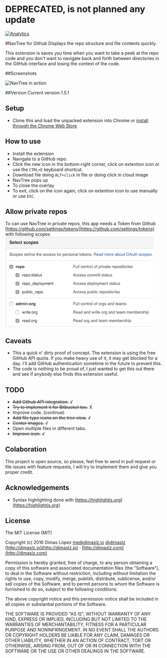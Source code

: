 # DEPRECATED, is not planned any update

[![Analytics](https://ga-beacon.appspot.com/UA-75897819-1/navtree/readme)](https://github.com/dimaslz/navtree)

#NavTree for Github
Displays the repo structure and file contents quickly.

This extension is saves you time when you want to take a peek at the repo code and you don't want to navigate back and forth between directories in the GitHub interface and losing the context of the code. 

##Screenshots

![NavTree in action](screenshots/navtreedemo.gif "NavTree in action")

##Version
Current version 1.5.1

## Setup 
* Clone this and load the unpacked extension into Chrome or [install through the Chrome Web Store](https://chrome.google.com/webstore/detail/navtree-for-github/hehmfcekejdeohjjckmalfemepbbafbe)

## How to use
* Install the extension
* Navigate to a GitHub repo.
* Click the new icon in the bottom-right corner, click on extention icon or use the `CTRL+E` keyboard shortcut.
* Download file doing `ALT+click` in file or doing click in cloud image
* NavTree pops up
* To close the overlay 
* To exit, click on the icon again, click on extention icon to use manually or use `ESC`.

## Allow private repos
To can use NavTree in private repos, this app needs a Token from Github [https://github.com/settings/tokens](https://github.com/settings/tokens) with following scopes
![Github scopes for NavTree](screenshots/scope.png "NavTree in action")

## Caveats
* This a quick n' dirty proof of concept. The extension is using the free GitHub API quota. If you make heavy use of it, it may get blocked for a day. I'll add GitHub authentication sometime in the future to prevent this.
* The code is nothing to be proud of, I just wanted to get this out there and see if anybody else finds this extension useful. 

## TODO
* ~~Add Github API integration.~~ √
* ~~Try to implement it for Bitbucket too.~~ X
* Improve code. (continue)
* ~~Add file type icons on the tree view.~~ √
* ~~Center images.~~ √
* Open multiple files in different tabs.
* ~~Improve icon.~~ √

## Colaboration
This project is open source, so please, feel free to send in pull request or file issues with feature requests, I will try to implement them and give you proper credit.

## Acknowledgements
* Syntax highlighting done with [https://highlightjs.org](https://highlightjs.org)

## License

The MIT License (MIT)

Copyright (c) 2016 Dimas López <me@dimaslz.io>
[@dimaslz](http://twitter.com/dimaslz) [http://dimaslz.io](http://dimaslz.io) · [http://dimaslz.com](http://dimaslz.com)

Permission is hereby granted, free of charge, to any person obtaining a copy
of this software and associated documentation files (the "Software"), to deal
in the Software without restriction, including without limitation the rights
to use, copy, modify, merge, publish, distribute, sublicense, and/or sell
copies of the Software, and to permit persons to whom the Software is
furnished to do so, subject to the following conditions:

The above copyright notice and this permission notice shall be included in
all copies or substantial portions of the Software.

THE SOFTWARE IS PROVIDED "AS IS", WITHOUT WARRANTY OF ANY KIND, EXPRESS OR
IMPLIED, INCLUDING BUT NOT LIMITED TO THE WARRANTIES OF MERCHANTABILITY,
FITNESS FOR A PARTICULAR PURPOSE AND NONINFRINGEMENT. IN NO EVENT SHALL THE
AUTHORS OR COPYRIGHT HOLDERS BE LIABLE FOR ANY CLAIM, DAMAGES OR OTHER
LIABILITY, WHETHER IN AN ACTION OF CONTRACT, TORT OR OTHERWISE, ARISING FROM,
OUT OF OR IN CONNECTION WITH THE SOFTWARE OR THE USE OR OTHER DEALINGS IN
THE SOFTWARE.
